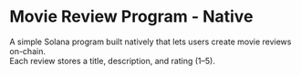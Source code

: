# Movie Review Program - Native

A simple Solana program built natively that lets users create movie reviews on-chain.  
Each review stores a title, description, and rating (1–5).
